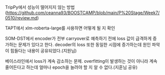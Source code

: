 TripPy에서 성능이 떨어지지 않는 방법 (https://github.com/ceanna93/BOOSTCAMP/blob/main/P%20Stage/Week7/0510/review.md)

TAPT에서 xlm-roberta-large를 사용하면 어떻게 될 지 확인 

SOM-DST에서 encoder가 전부 carryover로 예측하기 전에 loss 값이 급격하게 증가하는 문제가 있다고 한다. decoder의 loss 또한 동일한 시점에 증가하는데 원인 파악이 힘들다는 내용이 공유되었다.(지원님)

베이스라인에서 loss가 계속 감소하는 문제. overfitting이 발생하는 것이 아니라 계속 줄어든다고 하는데 얼마나 epoch을 늘려야 할 지 알 수 없다.(지훈님 공유)
